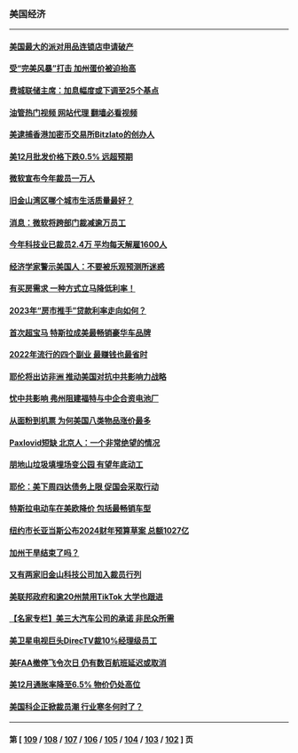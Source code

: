 ### 美国经济
---
#### [美国最大的派对用品连锁店申请破产](../../pages/ncid1078158/n13910368.md?01191645) 
#### [受“完美风暴”打击 加州蛋价被迫抬高](../../pages/ncid1078158/n13910385.md?01191645) 
#### [费城联储主席：加息幅度或下调至25个基点](../../pages/ncid1078158/n13910356.md?01191645) 
#### [油管热门视频 网站代理 翻墙必看视频](http://138.2.39.72:81/youtube.html?epic-marker?01191645)
#### [美逮捕香港加密币交易所Bitzlato的创办人](../../pages/ncid1078158/n13910261.md?01191645) 
#### [美12月批发价格下跌0.5% 远超预期](../../pages/ncid1078158/n13910227.md?01191645) 
#### [微软宣布今年裁员一万人](../../pages/ncid1078158/n13910218.md?01191645) 
#### [旧金山湾区哪个城市生活质量最好？](../../pages/ncid1078158/n13909799.md?01191645) 
#### [消息：微软将跨部门裁减逾万员工](../../pages/ncid1078158/n13909515.md?01191645) 
#### [今年科技业已裁员2.4万 平均每天解雇1600人](../../pages/ncid1078158/n13909476.md?01191645) 
#### [经济学家警示美国人：不要被乐观预测所迷惑](../../pages/ncid1078158/n13908289.md?01191645) 
#### [有买房需求 一种方式立马降低利率！](../../pages/ncid1078158/n13908155.md?01191645) 
#### [2023年“房市推手”贷款利率走向如何？](../../pages/ncid1078158/n13907940.md?01191645) 
#### [首次超宝马 特斯拉成美最畅销豪华车品牌](../../pages/ncid1078158/n13906659.md?01191645) 
#### [2022年流行的四个副业 最赚钱也最省时](../../pages/ncid1078158/n13906984.md?01191645) 
#### [耶伦将出访非洲 推动美国对抗中共影响力战略](../../pages/ncid1078158/n13907150.md?01191645) 
#### [忧中共影响 弗州阻建福特与中企合资电池厂](../../pages/ncid1078158/n13907096.md?01191645) 
#### [从面粉到机票 为何美国八类物品涨价最多](../../pages/ncid1078158/n13906994.md?01191645) 
#### [Paxlovid短缺 北京人：一个非常绝望的情况](../../pages/ncid1078158/n13906440.md?01191645) 
#### [朋地山垃圾填埋场变公园 有望年底动工](../../pages/ncid1078158/n13906672.md?01191645) 
#### [耶伦：美下周四达债务上限 促国会采取行动](../../pages/ncid1078158/n13906554.md?01191645) 
#### [特斯拉电动车在美欧降价 包括最畅销车型](../../pages/ncid1078158/n13906432.md?01191645) 
#### [纽约市长亚当斯公布2024财年预算草案 总额1027亿](../../pages/ncid1078158/n13905977.md?01191645) 
#### [加州干旱结束了吗？](../../pages/ncid1078158/n13905922.md?01191645) 
#### [又有两家旧金山科技公司加入裁员行列](../../pages/ncid1078158/n13905913.md?01191645) 
#### [美联邦政府和逾20州禁用TikTok 大学也跟进](../../pages/ncid1078158/n13905641.md?01191645) 
#### [【名家专栏】美三大汽车公司的承诺 非民众所需](../../pages/ncid1078158/n13905510.md?01191645) 
#### [美卫星电视巨头DirecTV裁10%经理级员工](../../pages/ncid1078158/n13905593.md?01191645) 
#### [美FAA撤停飞令次日 仍有数百航班延迟或取消](../../pages/ncid1078158/n13905596.md?01191645) 
#### [美12月通胀率降至6.5% 物价仍处高位](../../pages/ncid1078158/n13905550.md?01191645) 
#### [美国科企正掀裁员潮 行业寒冬何时了？](../../pages/ncid1078158/n13905166.md?01191645) 

---
#### 第 [ [109](./109.md?01191645) / [108](./108.md?01191645) / [107](./107.md?01191645) / [106](./106.md?01191645) / [105](./105.md?01191645) / [104](./104.md?01191645) / [103](./103.md?01191645) / [102](./102.md?01191645) ] 页
